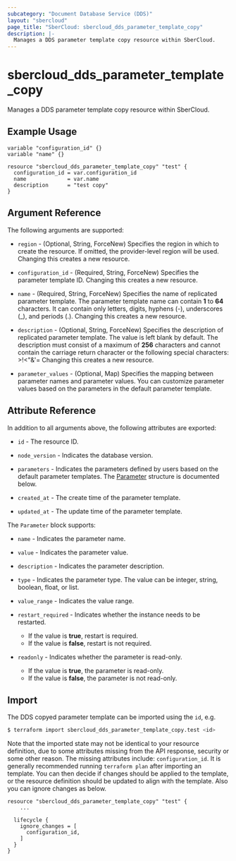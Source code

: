 ```yaml
---
subcategory: "Document Database Service (DDS)"
layout: "sbercloud"
page_title: "SberCloud: sbercloud_dds_parameter_template_copy"
description: |-
  Manages a DDS parameter template copy resource within SberCloud.
---
```


# sbercloud_dds_parameter_template_copy

Manages a DDS parameter template copy resource within SberCloud.

## Example Usage

```hcl
variable "configuration_id" {}
variable "name" {}

resource "sbercloud_dds_parameter_template_copy" "test" {
  configuration_id = var.configuration_id
  name             = var.name
  description      = "test copy"
}
```

## Argument Reference

The following arguments are supported:

* `region` - (Optional, String, ForceNew) Specifies the region in which to create the resource.
  If omitted, the provider-level region will be used.
  Changing this creates a new resource.

* `configuration_id` - (Required, String, ForceNew) Specifies the parameter template ID.
  Changing this creates a new resource.

* `name` - (Required, String, ForceNew) Specifies the name of replicated parameter template.
  The parameter template name can contain **1** to **64** characters. It can contain only letters, digits, hyphens (-),
  underscores (_), and periods (.).
  Changing this creates a new resource.

* `description` - (Optional, String, ForceNew) Specifies the description of replicated parameter template.
  The value is left blank by default. The description must consist of a maximum of **256** characters and cannot contain
  the carriage return character or the following special characters: >!<"&'=
  Changing this creates a new resource.

* `parameter_values` - (Optional, Map) Specifies the mapping between parameter names and parameter values.
  You can customize parameter values based on the parameters in the default parameter template.

## Attribute Reference

In addition to all arguments above, the following attributes are exported:

* `id` - The resource ID.

* `node_version` - Indicates the database version.

* `parameters` - Indicates the parameters defined by users based on the default parameter templates.
  The [Parameter](#DdsParameterTemplate_Parameter) structure is documented below.

* `created_at` - The create time of the parameter template.

* `updated_at` - The update time of the parameter template.

<a name="DdsParameterTemplate_Parameter"></a>
The `Parameter` block supports:

* `name` - Indicates the parameter name.

* `value` - Indicates the parameter value.

* `description` - Indicates the parameter description.

* `type` - Indicates the parameter type. The value can be integer, string, boolean, float, or list.

* `value_range` - Indicates the value range.

* `restart_required` - Indicates whether the instance needs to be restarted.
  + If the value is **true**, restart is required.
  + If the value is **false**, restart is not required.

* `readonly` - Indicates whether the parameter is read-only.
  + If the value is **true**, the parameter is read-only.
  + If the value is **false**, the parameter is not read-only.

## Import

The DDS copyed parameter template can be imported using the `id`, e.g.

```bash
$ terraform import sbercloud_dds_parameter_template_copy.test <id>
```

Note that the imported state may not be identical to your resource definition, due to some attributes missing from the
API response, security or some other reason.
The missing attributes include: `configuration_id`.
It is generally recommended running `terraform plan` after importing an template.
You can then decide if changes should be applied to the template, or the resource definition should be updated to
align with the template. Also you can ignore changes as below.

```hcl
resource "sbercloud_dds_parameter_template_copy" "test" {
    ...

  lifecycle {
    ignore_changes = [
      configuration_id,
    ]
  }
}
```
